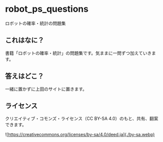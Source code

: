 # robot_ps_questions
ロボットの確率・統計の問題集

## これはなに？

書籍「ロボットの確率・統計」の問題集です。気ままに一問ずつ加えていきます。


## 答えはどこ？

一緒に置かずに上田のサイトに置きます。


## ライセンス

クリエイティブ・コモンズ・ライセンス（CC BY-SA 4.0）のもと、共有、翻案できます。

![https://creativecommons.org/licenses/by-sa/4.0/deed.ja](./by-sa.webp)


